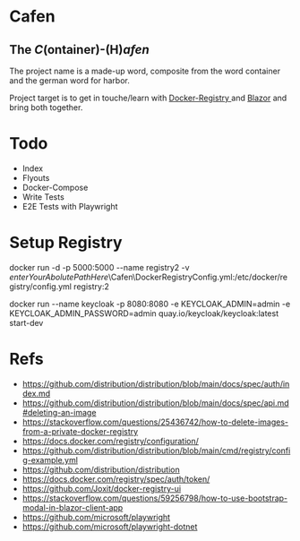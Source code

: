 # Cafen
## The *C*(ontainer)-(H)*afen*
The project name is a made-up word, composite from the word container and the german word for harbor.

Project target is to get in touche/learn with
[Docker-Registry ](https://docs.docker.com/registry/ "official link") and [Blazor](https://docs.microsoft.com/de-de/aspnet/core/blazor/?view=aspnetcore-6.0) and bring both together.

# Todo
- Index
- Flyouts
- Docker-Compose
- Write Tests
- E2E Tests with Playwright


# Setup Registry

docker run -d -p 5000:5000 --name registry2 -v $enterYourAbolutePathHere$\Cafen\DockerRegistryConfig.yml:/etc/docker/registry/config.yml registry:2

docker run --name keycloak -p 8080:8080 -e KEYCLOAK_ADMIN=admin -e KEYCLOAK_ADMIN_PASSWORD=admin quay.io/keycloak/keycloak:latest start-dev

# Refs

- https://github.com/distribution/distribution/blob/main/docs/spec/auth/index.md
- https://github.com/distribution/distribution/blob/main/docs/spec/api.md#deleting-an-image
- https://stackoverflow.com/questions/25436742/how-to-delete-images-from-a-private-docker-registry
- https://docs.docker.com/registry/configuration/
- https://github.com/distribution/distribution/blob/main/cmd/registry/config-example.yml
- https://github.com/distribution/distribution
- https://docs.docker.com/registry/spec/auth/token/
- https://github.com/Joxit/docker-registry-ui
- https://stackoverflow.com/questions/59256798/how-to-use-bootstrap-modal-in-blazor-client-app
- https://github.com/microsoft/playwright
- https://github.com/microsoft/playwright-dotnet

